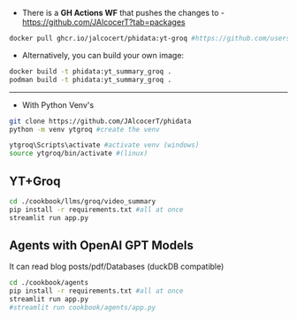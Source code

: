 * There is a **GH Actions WF** that pushes the changes to - https://github.com/JAlcocerT?tab=packages

```sh
docker pull ghcr.io/jalcocert/phidata:yt-groq #https://github.com/users/JAlcocerT/packages/container/package/phidata
```

* Alternatively, you can build your own image:

```sh
docker build -t phidata:yt_summary_groq .
podman build -t phidata:yt_summary_groq .
```

---

* With Python Venv's

```sh
git clone https://github.com/JAlcocerT/phidata
python -m venv ytgroq #create the venv

ytgroq\Scripts\activate #activate venv (windows)
source ytgroq/bin/activate #(linux)
```


## YT+Groq
```sh
cd ./cookbook/llms/groq/video_summary
pip install -r requirements.txt #all at once
streamlit run app.py
```

## Agents with OpenAI GPT Models

It can read blog posts/pdf/Databases (duckDB compatible)

```sh
cd ./cookbook/agents
pip install -r requirements.txt #all at once
streamlit run app.py
#streamlit run cookbook/agents/app.py
```
